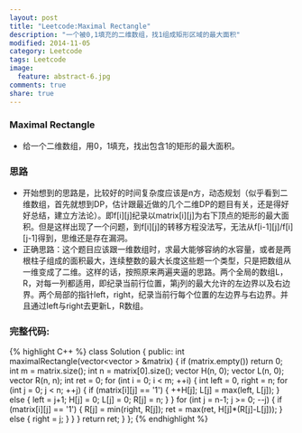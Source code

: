```yaml
---
layout: post
title: "Leetcode:Maximal Rectangle"
description: "一个被0,1填充的二维数组，找1组成矩形区域的最大面积"
modified: 2014-11-05
category: Leetcode
tags: Leetcode
image:
  feature: abstract-6.jpg
comments: true
share: true
---
```


### Maximal Rectangle
* 给一个二维数组，用0，1填充，找出包含1的矩形的最大面积。

### 思路
* 开始想到的思路是，比较好的时间复杂度应该是n方，动态规划（似乎看到二维数组，首先就想到DP，估计跟最近做的几个二维DP的题目有关，还是得好好总结，建立方法论）。即f[i][j]纪录以matrix[i][j]为右下顶点的矩形的最大面积。但是这样出现了一个问题，到f[i][j]的转移方程没法写，无法从f[i-1][j]/f[i][j-1]得到，思维还是存在漏洞。
* 正确思路：这个题目应该跟一维数组时，求最大能够容纳的水容量，或者是两根柱子组成的面积最大，连续整数的最大长度这些题一个类型，只是把数组从一维变成了二维。这样的话，按照原来两遍夹逼的思路。两个全局的数组L，R，对每一列都适用，即纪录当前行位置，第j列的最大允许的左边界以及右边界。两个局部的指针left，right，纪录当前行每个位置的左边界与右边界。并且通过left与right去更新L，R数组。

### 完整代码:
{% highlight C++ %}
class Solution {
public:
    int maximalRectangle(vector<vector<char> > &matrix) {
        if (matrix.empty())
            return 0;
        int m = matrix.size();
        int n = matrix[0].size();
        vector<int> H(n, 0);
        vector<int> L(n, 0);
        vector<int> R(n, n);
        int ret = 0;
        for (int i = 0; i < m; ++i) {
            int left = 0, right = n;
            for (int j = 0; j < n; ++j) {
                if (matrix[i][j] == '1') {
                    ++H[j];
                    L[j] = max(left, L[j]);
                }
                else {
                    left = j+1;
                    H[j] = 0;
                    L[j] = 0;
                    R[j] = n;
                }
            }
            for (int j = n-1; j >= 0; --j) {
                if (matrix[i][j] == '1') {
                    R[j] = min(right, R[j]);
                    ret = max(ret, H[j]*(R[j]-L[j]));
                }
                else {
                    right = j;
                }
            }
        }
        return ret;
    }
};
{% endhighlight %}